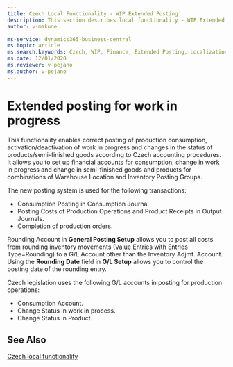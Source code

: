 ```yaml
---
title: Czech Local Functionality - WIP Extended Posting 
description: This section describes local functionality - WIP Extended Posting.
author: v-makune

ms-service: dynamics365-business-central
ms.topic: article
ms.search.keywords: Czech, WIP, Finance, Extended Posting, Localization, CZ
ms.date: 12/01/2020
ms.reviewer: v-pejano
ms.author: v-pejano
---
```



# Extended posting for work in progress

 This functionality enables correct posting of production consumption, activation/deactivation of work in progress and changes in the status of products/semi-finished goods according to Czech accounting procedures. It allows you to set up financial accounts for consumption, change in work in progress and change in semi-finished goods and products for combinations of Warehouse Location and Inventory Posting Groups.

The new posting system is used for the following transactions:

- Consumption Posting in Consumption Journal
- Posting Costs of Production Operations and Product Receipts in Output Journals.
- Completion of production orders.

Rounding Account in **General Posting Setup** allows you to post all costs from rounding inventory movements (Value Entries with Entries Type=Rounding) to a G/L Account other than the Inventory Adjmt. Account. Using the **Rounding Date** field in **G/L Setup** allows you to control the posting date of the rounding entry.

Czech legislation uses the following G/L accounts in posting for production operations:

- Consumption Account.
- Change Status in work in process.
- Change Status in Product.

## See Also

[Czech local functionality](czech-local-functionality.md)  
